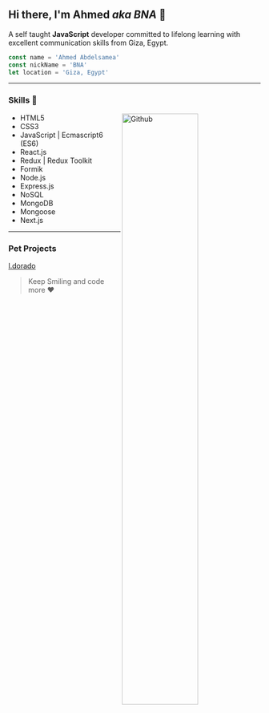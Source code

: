 ## Hi there, I'm Ahmed _aka BNA_ 👋

A self taught **JavaScript** developer committed to lifelong learning with excellent communication skills from Giza, Egypt.

```javascript
const name = 'Ahmed Abdelsamea'
const nickName = 'BNA'
let location = 'Giza, Egypt'
```
---

### Skills :rocket:

<img width="55%" align="right" alt="Github" src="https://raw.githubusercontent.com/onimur/.github/master/.resources/git-header.svg" />

- HTML5
- CSS3 
- JavaScript | Ecmascript6 (ES6)
- React.js
- Redux | Redux Toolkit
- Formik
- Node.js
- Express.js
- NoSQL
- MongoDB
- Mongoose
- Next.js


---

### Pet Projects
[l.dorado](https://ldorado.herokuapp.com/ "ldorado")


> Keep Smiling and code more :heart:



